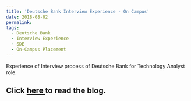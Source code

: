```yaml
---
title: 'Deutsche Bank Interview Experience - On Campus'
date: 2018-08-02
permalink: 
tags:
  - Deutsche Bank
  - Interview Experience
  - SDE
  - On-Campus Placement
---
```


Experience of Interview process of Deutsche Bank for Technology Analyst role.

Click <a href="https://www.geeksforgeeks.org/deutsche-bank-interview-experience-on-campus/"> here </a> to read the blog.
------
